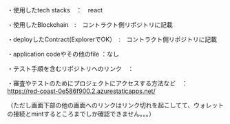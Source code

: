 ・使用したtech stacks　：　react

・使用したBlockchain　:　コントラクト側リポジトリに記載

・deployしたContract(ExplorerでOK）　:　コントラクト側リポジトリに記載

・application codeやその他のfile ：なし

・テスト手順を含むリポジトリへのリンク　：

・審査やテストのためにプロジェクトにアクセスする方法など　：　https://red-coast-0e586f900.2.azurestaticapps.net/

（ただし画面下部の他の画面へのリンクはリンク切れを起こしてて、ウォレットの接続とmintするところまでしか確認できません。。。）
